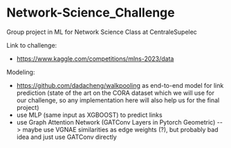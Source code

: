 # Network-Science_Challenge
Group project in ML for Network Science Class at CentraleSupelec 

Link to challenge:
- https://www.kaggle.com/competitions/mlns-2023/data

Modeling:
- https://github.com/dadacheng/walkpooling as end-to-end model for link prediction (state of the art on the CORA dataset which we will use for our challenge, so any implementation here will also help us for the final project)
- use MLP (same input as XGBOOST) to predict links
- use Graph Attention Network (GATConv Layers in Pytorch Geometric) --> maybe use VGNAE similarities as edge weights (?), but probably bad idea and just use GATConv directly
